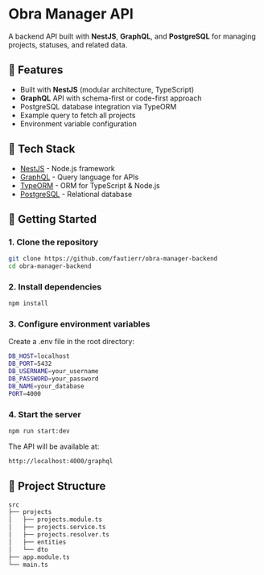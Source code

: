 # Obra Manager API

A backend API built with **NestJS**, **GraphQL**, and **PostgreSQL** for managing projects, statuses, and related data.

## 📌 Features

- Built with **NestJS** (modular architecture, TypeScript)
- **GraphQL** API with schema-first or code-first approach
- PostgreSQL database integration via TypeORM
- Example query to fetch all projects
- Environment variable configuration

## 📂 Tech Stack

- [NestJS](https://nestjs.com/) - Node.js framework
- [GraphQL](https://graphql.org/) - Query language for APIs
- [TypeORM](https://typeorm.io/) - ORM for TypeScript & Node.js
- [PostgreSQL](https://www.postgresql.org/) - Relational database

## 🚀 Getting Started

### 1. Clone the repository

```bash
git clone https://github.com/fautierr/obra-manager-backend
cd obra-manager-backend
```

### 2. Install dependencies

```bash
npm install
```

### 3. Configure environment variables

Create a .env file in the root directory:

```bash
DB_HOST=localhost
DB_PORT=5432
DB_USERNAME=your_username
DB_PASSWORD=your_password
DB_NAME=your_database
PORT=4000
```

### 4. Start the server

```bash
npm run start:dev
```

The API will be available at:

```bash
http://localhost:4000/graphql
```

## 📌 Project Structure

```bash
src
├── projects
│   ├── projects.module.ts
│   ├── projects.service.ts
│   ├── projects.resolver.ts
│   ├── entities
│   └── dto
├── app.module.ts
└── main.ts
```
